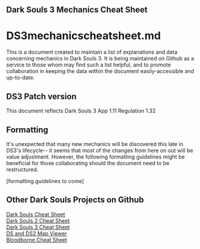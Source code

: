 ## Dark Souls 3 Mechanics Cheat Sheet

# DS3mechanicscheatsheet.md

This is a document created to maintain a list of explanations and data concerning mechanics in Dark Souls 3. It is being maintained on Github as a service to those whom may find such a list helpful, and to promote collaboration in keeping the data within the document easily-accessible and up-to-date.

## DS3 Patch version
This document reflects Dark Souls 3 App 1.11 Regulation 1.32

## Formatting
It's unexpected that many new mechanics will be discovered this late in DS3's lifecycle-- it seems that most of the changes from here on out will be value adjustment. However, the following formatting guidelines might be beneficial for those collaborating should the document need to be restructured.

[formatting guidelines to come]

## Other Dark Souls Projects on Github
[Dark Souls Cheat Sheet](https://github.com/smcnabb/dark-souls-cheat-sheet)   
[Dark Souls 2 Cheat Sheet](https://github.com/smcnabb/dark-souls-2-cheat-sheet)   
[Dark Souls 3 Cheat Sheet](https://github.com/ZKjellberg/dark-souls-3-cheat-sheet)   
[DS and DS2 Map Viewer](https://github.com/colevk/dark-souls-map-viewer)   
[Bloodborne Cheat Sheet](https://github.com/ZKjellberg/bloodborne-cheat-sheet)
